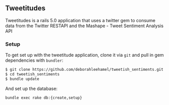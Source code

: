 ## Tweetitudes

Tweetitudes is a rails 5.0 application that uses a twitter gem to consume data from the Twitter RESTAPI and the Mashape - Tweet Sentiment Analysis API
### Setup

To get set up with the tweetitude application, clone it
via `git` and pull in gem dependencies with `bundler`:

```sh
$ git clone https://github.com/deborahleehamel/tweetish_sentiments.git
$ cd tweetish_sentiments
$ bundle update
```

And set up the database:

```
bundle exec rake db:{create,setup}
```

